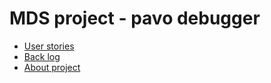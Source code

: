 # MDS project - pavo debugger


* [User stories](https://github.com/meemknight/pavo/blob/master/userStories.md)
* [Back log](https://github.com/meemknight/pavo/projects/1)
* [About project](https://github.com/meemknight/pavo/blob/master/README.md)
